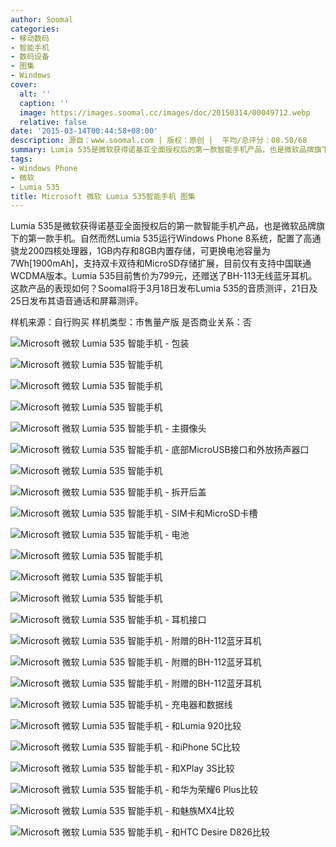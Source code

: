 ```yaml
---
author: Soomal
categories:
- 移动数码
- 智能手机
- 数码设备
- 图集
- Windows
cover:
  alt: ''
  caption: ''
  image: https://images.soomal.cc/images/doc/20150314/00049712.webp
  relative: false
date: '2015-03-14T00:44:58+08:00'
description: 源自：www.soomal.com | 版权：原创 |  平均/总评分：08.50/68
summary: Lumia 535是微软获得诺基亚全面授权后的第一款智能手机产品，也是微软品牌旗下的第一款手机，运行Windows Phone 8系统，配置了高通骁龙200四核处理器，1GB内存和8GB内置存储，可更换电池容量为7Wh[1900mAh]，支持双卡双待和MicroSD存储扩展，目前售价为799元
tags:
- Windows Phone
- 微软
- Lumia 535
title: Microsoft 微软 Lumia 535智能手机 图集
---
```


Lumia 535是微软获得诺基亚全面授权后的第一款智能手机产品，也是微软品牌旗下的第一款手机。自然而然Lumia 535运行Windows Phone 8系统，配置了高通骁龙200四核处理器，1GB内存和8GB内置存储，可更换电池容量为7Wh[1900mAh]，支持双卡双待和MicroSD存储扩展，目前仅有支持中国联通WCDMA版本。Lumia 535目前售价为799元，还赠送了BH-113无线蓝牙耳机。这款产品的表现如何？Soomal将于3月18日发布Lumia 535的音质测评，21日及25日发布其语音通话和屏幕测评。



样机来源：自行购买
样机类型：市售量产版
是否商业关系：否



![Microsoft 微软 Lumia 535 智能手机 - 包装](https://images.soomal.cc/images/doc/20150314/00049694.webp)



![Microsoft 微软 Lumia 535 智能手机](https://images.soomal.cc/images/doc/20150314/00049695.webp)



![Microsoft 微软 Lumia 535 智能手机](https://images.soomal.cc/images/doc/20150314/00049696.webp)



![Microsoft 微软 Lumia 535 智能手机](https://images.soomal.cc/images/doc/20150314/00049697.webp)



![Microsoft 微软 Lumia 535 智能手机 - 主摄像头](https://images.soomal.cc/images/doc/20150314/00049698.webp)



![Microsoft 微软 Lumia 535 智能手机 - 底部MicroUSB接口和外放扬声器口](https://images.soomal.cc/images/doc/20150314/00049699.webp)



![Microsoft 微软 Lumia 535 智能手机](https://images.soomal.cc/images/doc/20150314/00049700.webp)



![Microsoft 微软 Lumia 535 智能手机 - 拆开后盖](https://images.soomal.cc/images/doc/20150314/00049701.webp)



![Microsoft 微软 Lumia 535 智能手机 - SIM卡和MicroSD卡槽](https://images.soomal.cc/images/doc/20150314/00049702.webp)



![Microsoft 微软 Lumia 535 智能手机 - 电池](https://images.soomal.cc/images/doc/20150314/00049703.webp)



![Microsoft 微软 Lumia 535 智能手机](https://images.soomal.cc/images/doc/20150314/00049704.webp)



![Microsoft 微软 Lumia 535 智能手机](https://images.soomal.cc/images/doc/20150314/00049705.webp)



![Microsoft 微软 Lumia 535 智能手机](https://images.soomal.cc/images/doc/20150314/00049706.webp)



![Microsoft 微软 Lumia 535 智能手机 - 耳机接口](https://images.soomal.cc/images/doc/20150314/00049707.webp)



![Microsoft 微软 Lumia 535 智能手机 - 附赠的BH-112蓝牙耳机](https://images.soomal.cc/images/doc/20150314/00049708.webp)



![Microsoft 微软 Lumia 535 智能手机 - 附赠的BH-112蓝牙耳机](https://images.soomal.cc/images/doc/20150314/00049709.webp)



![Microsoft 微软 Lumia 535 智能手机 - 附赠的BH-112蓝牙耳机](https://images.soomal.cc/images/doc/20150314/00049710.webp)



![Microsoft 微软 Lumia 535 智能手机 - 充电器和数据线](https://images.soomal.cc/images/doc/20150314/00049711.webp)



![Microsoft 微软 Lumia 535 智能手机 - 和Lumia 920比较](https://images.soomal.cc/images/doc/20150319/00049844.webp)



![Microsoft 微软 Lumia 535 智能手机 - 和iPhone 5C比较](https://images.soomal.cc/images/doc/20150319/00049845.webp)



![Microsoft 微软 Lumia 535 智能手机 - 和XPlay 3S比较](https://images.soomal.cc/images/doc/20150319/00049846.webp)



![Microsoft 微软 Lumia 535 智能手机 - 和华为荣耀6 Plus比较](https://images.soomal.cc/images/doc/20150319/00049847.webp)



![Microsoft 微软 Lumia 535 智能手机 - 和魅族MX4比较](https://images.soomal.cc/images/doc/20150319/00049848.webp)



![Microsoft 微软 Lumia 535 智能手机 - 和HTC Desire D826比较](https://images.soomal.cc/images/doc/20150319/00049849.webp)